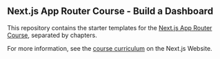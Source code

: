 ## Next.js App Router Course - Build a Dashboard

This repository contains the starter templates for the [Next.js App Router Course](https://nextjs.org/learn), separated by chapters.

For more information, see the [course curriculum](xxx) on the Next.js Website.
